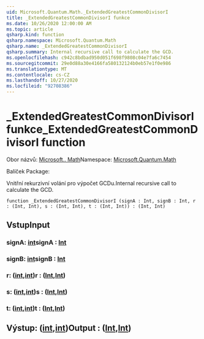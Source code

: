 ```yaml
---
uid: Microsoft.Quantum.Math._ExtendedGreatestCommonDivisorI
title: _ExtendedGreatestCommonDivisorI funkce
ms.date: 10/26/2020 12:00:00 AM
ms.topic: article
qsharp.kind: function
qsharp.namespace: Microsoft.Quantum.Math
qsharp.name: _ExtendedGreatestCommonDivisorI
qsharp.summary: Internal recursive call to calculate the GCD.
ms.openlocfilehash: c942c8bdbad950d051f698f9808c04e7fa6c7454
ms.sourcegitcommit: 29e0d88a30e4166fa580132124b0eb57e1f0e986
ms.translationtype: MT
ms.contentlocale: cs-CZ
ms.lasthandoff: 10/27/2020
ms.locfileid: "92708386"
---
```

# <a name="_extendedgreatestcommondivisori-function"></a><span data-ttu-id="8d5b7-102">_ExtendedGreatestCommonDivisorI funkce</span><span class="sxs-lookup"><span data-stu-id="8d5b7-102">_ExtendedGreatestCommonDivisorI function</span></span>

<span data-ttu-id="8d5b7-103">Obor názvů: [Microsoft.. Math](xref:Microsoft.Quantum.Math)</span><span class="sxs-lookup"><span data-stu-id="8d5b7-103">Namespace: [Microsoft.Quantum.Math](xref:Microsoft.Quantum.Math)</span></span>

<span data-ttu-id="8d5b7-104">Balíček [](https://nuget.org/packages/)</span><span class="sxs-lookup"><span data-stu-id="8d5b7-104">Package: [](https://nuget.org/packages/)</span></span>


<span data-ttu-id="8d5b7-105">Vnitřní rekurzivní volání pro výpočet GCDu.</span><span class="sxs-lookup"><span data-stu-id="8d5b7-105">Internal recursive call to calculate the GCD.</span></span>

```qsharp
function _ExtendedGreatestCommonDivisorI (signA : Int, signB : Int, r : (Int, Int), s : (Int, Int), t : (Int, Int)) : (Int, Int)
```


## <a name="input"></a><span data-ttu-id="8d5b7-106">Vstup</span><span class="sxs-lookup"><span data-stu-id="8d5b7-106">Input</span></span>

### <a name="signa--int"></a><span data-ttu-id="8d5b7-107">signA: [int](xref:microsoft.quantum.lang-ref.int)</span><span class="sxs-lookup"><span data-stu-id="8d5b7-107">signA : [Int](xref:microsoft.quantum.lang-ref.int)</span></span>




### <a name="signb--int"></a><span data-ttu-id="8d5b7-108">signB: [int](xref:microsoft.quantum.lang-ref.int)</span><span class="sxs-lookup"><span data-stu-id="8d5b7-108">signB : [Int](xref:microsoft.quantum.lang-ref.int)</span></span>




### <a name="r--intint"></a><span data-ttu-id="8d5b7-109">r: ([int](xref:microsoft.quantum.lang-ref.int),[int](xref:microsoft.quantum.lang-ref.int))</span><span class="sxs-lookup"><span data-stu-id="8d5b7-109">r : ([Int](xref:microsoft.quantum.lang-ref.int),[Int](xref:microsoft.quantum.lang-ref.int))</span></span>




### <a name="s--intint"></a><span data-ttu-id="8d5b7-110">s: ([int](xref:microsoft.quantum.lang-ref.int),[int](xref:microsoft.quantum.lang-ref.int))</span><span class="sxs-lookup"><span data-stu-id="8d5b7-110">s : ([Int](xref:microsoft.quantum.lang-ref.int),[Int](xref:microsoft.quantum.lang-ref.int))</span></span>




### <a name="t--intint"></a><span data-ttu-id="8d5b7-111">t: ([int](xref:microsoft.quantum.lang-ref.int),[int](xref:microsoft.quantum.lang-ref.int))</span><span class="sxs-lookup"><span data-stu-id="8d5b7-111">t : ([Int](xref:microsoft.quantum.lang-ref.int),[Int](xref:microsoft.quantum.lang-ref.int))</span></span>





## <a name="output--intint"></a><span data-ttu-id="8d5b7-112">Výstup: ([int](xref:microsoft.quantum.lang-ref.int),[int](xref:microsoft.quantum.lang-ref.int))</span><span class="sxs-lookup"><span data-stu-id="8d5b7-112">Output : ([Int](xref:microsoft.quantum.lang-ref.int),[Int](xref:microsoft.quantum.lang-ref.int))</span></span>

